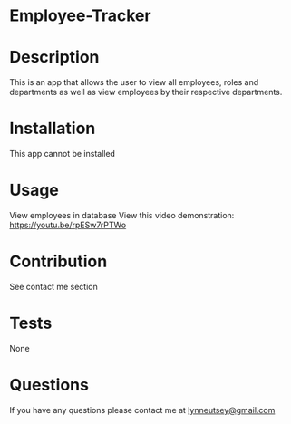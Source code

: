 # Employee-Tracker

# Description
This is an app that allows the user to view all employees, roles and departments as well as view employees by their respective departments.




# Installation
  This app cannot be installed

  # Usage
  View employees in database
  View this video demonstration: https://youtu.be/rpESw7rPTWo

  # Contribution
  See contact me section 

  # Tests
  None

  # Questions

If you have any questions please contact me at lynneutsey@gmail.com

